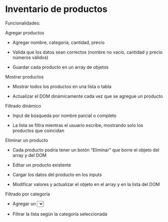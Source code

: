 # Inventario de productos

Funcionalidades:

Agregar productos

- Agregar nombre, categoría, cantidad, precio

- Valida que los datos sean correctos (nombre no vacío, cantidad y precio números válidos)

- Guardar cada producto en un array de objetos

Mostrar productos

- Mostrar todos los productos en una lista o tabla

- Actualizar el DOM dinámicamente cada vez que se agregue un producto

Filtrado dinámico

- Input de búsqueda por nombre parcial o completo

- La lista se filtra mientras el usuario escribe, mostrando solo los productos que coincidan

Eliminar un producto

- Cada producto podría tener un botón “Eliminar” que borre el objeto del array y del DOM

- Editar un producto existente

- Cargar los datos del producto en los inputs

- Modificar valores y actualizar el objeto en el array y en la lista del DOM

Filtrado por categoría

- Agregar un <select> con categorías

- Filtrar la lista según la categoría seleccionada
